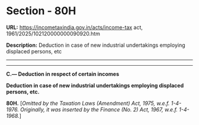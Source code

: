 # Section - 80H

**URL:** https://incometaxindia.gov.in/acts/income-tax act, 1961/2025/102120000000090920.htm

**Description:** Deduction in case of new industrial undertakings employing displaced persons, etc

---

****

**C.— Deduction in respect of certain incomes**

**Deduction in case of new industrial undertakings employing displaced persons, etc.**

**80H.** [_Omitted by the Taxation Laws (Amendment) Act, 1975, w.e.f. 1-4-1976. Originally, it was inserted by the Finance (No. 2) Act, 1967, w.e.f. 1-4-1968._]